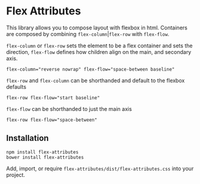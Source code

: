 Flex Attributes
=============

This library allows you to compose layout with flexbox in html. Containers
are composed by combining `flex-column`|`flex-row` with `flex-flow`.

`flex-column` or `flex-row` sets the element to be a flex container and sets the direction, `flex-flow` defines how children align on the main, and secondary axis.
```
flex-column="reverse nowrap" flex-flow="space-between baseline"
```

`flex-row` and `flex-column` can be shorthanded and default to the flexbox defaults

```
flex-row flex-flow="start baseline"
```

`flex-flow` can be shorthanded to just the main axis
```
flex-row flex-flow="space-between"
```

Installation
------------

```
npm install flex-attributes
bower install flex-attributes
```

Add, import, or require `flex-attributes/dist/flex-attributes.css` into your project.
